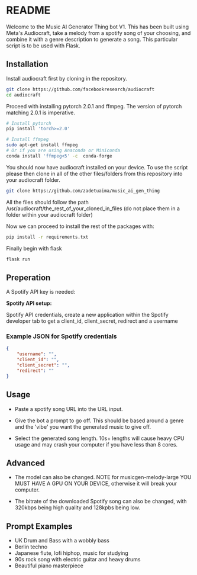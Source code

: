 # README

Welcome to the Music AI Generator Thing bot V1. This has been built using Meta's Audiocraft, take a melody from a spotify song of your choosing, and combine it with a genre description to generate a song.
This particular script is to be used with Flask.

## Installation

Install audiocraft first by cloning in the repository.


```bash
git clone https://github.com/facebookresearch/audiocraft
cd audiocraft
```

Proceed with installing pytorch 2.0.1 and ffmpeg. The version of pytorch matching 2.0.1 is imperative. 


```bash
# Install pytorch
pip install 'torch>=2.0'

# Install ffmpeg
sudo apt-get install ffmpeg
# Or if you are using Anaconda or Miniconda
conda install 'ffmpeg<5' -c  conda-forge
```

You should now have audiocraft installed on your device. To use the script please then clone in all of the other files/folders from this repository into your audiocraft folder. 

```bash
git clone https://github.com/zadetuaima/music_ai_gen_thing
```

All the files should follow the path /usr/audiocraft/the_rest_of_your_cloned_in_files (do not place them in a folder within your audiocraft folder)

Now we can proceed to install the rest of the packages with:

```bash
pip install -r requirements.txt
```

Finally begin with flask

```bash
flask run
```

## Preperation

A Spotify API key is needed:

**Spotify API setup:**

Spotify API credentials, create a new application within the Spotify developer tab to get a client_id, client_secret, redirect and a username

### Example JSON for Spotify credentials

```json
{
    "username": "",
    "client_id": "",
    "client_secret": "",
    "redirect": ""
}
```

## Usage

- Paste a spotify song URL into the URL input.

- Give the bot a prompt to go off. This should be based around a genre and the 'vibe' you want the generated music to give off.

- Select the generated song length. 10s+ lengths will cause heavy CPU usage and may crash your computer if you have less than 8 cores.

## Advanced

- The model can also be changed. NOTE for musicgen-melody-large YOU MUST HAVE A GPU ON YOUR DEVICE, otherwise it will break your computer.

- The bitrate of the downloaded Spotify song can also be changed, with 320kbps being high quality and 128kpbs being low.

## Prompt Examples

- UK Drum and Bass with a wobbly bass
- Berlin techno
- Japanese flute, lofi hiphop, music for studying
- 90s rock song with electric guitar and heavy drums
- Beautiful piano masterpiece


